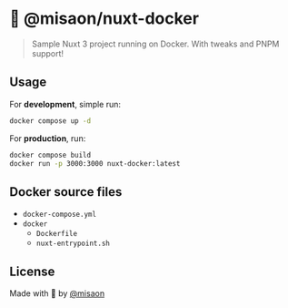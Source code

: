 # 🐳 @misaon/nuxt-docker

> Sample Nuxt 3 project running on Docker. With tweaks and PNPM support!

## Usage

For **development**, simple run:

```sh
docker compose up -d
```

For **production**, run:

```sh
docker compose build
docker run -p 3000:3000 nuxt-docker:latest
```

## Docker source files

- `docker-compose.yml`
- `docker`
  - `Dockerfile`
  - `nuxt-entrypoint.sh`

## License

Made with 🧡 by [@misaon](https://github.com/misaon)
